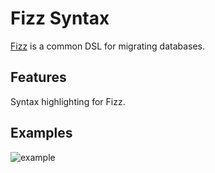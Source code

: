 # Fizz Syntax

[Fizz](https://gobuffalo.io/documentation/database/fizz/) is a common DSL for migrating databases.

## Features

Syntax highlighting for Fizz.

## Examples

![example](https://github.com/rujax/fizz-syntax/assets/images/example.png)
